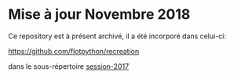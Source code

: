 # Mise à jour Novembre 2018

Ce repository est à présent archivé, il a été incorporé dans celui-ci:

https://github.com/flotpython/recreation

dans le sous-répertoire [session-2017](https://github.com/flotpython/recreation/tree/master/session-2017)

